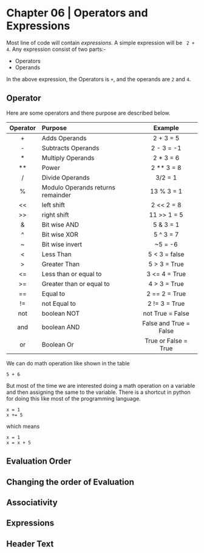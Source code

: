 # Chapter 06 | Operators and Expressions #

Most line of code will contain *expressions.* A simple expression will be ` 2 + 4`. Any expression consist of two parts:-

* Operators 
* Operands

In the above expression, the Operators is `+`, and the operands are `2` and `4`.

## Operator ##

Here are some operators and there purpose are described below.

| Operator |              Purpose              |        Example         |
| :------: | :-------------------------------- | :--------------------: |
|    +     | Adds Operands                     |       2 + 3  = 5       |
|    -     | Subtracts Operands                |       2 - 3 = -1       |
|    *     | Multiply Operands                 |       2 * 3 = 6        |
|    **    | Power                             |       2 ** 3 = 8       |
|    /     | Divide Operands                   |        3/2 = 1         |
|    %     | Modulo Operands returns remainder |       13 % 3 = 1       |
|    <<    | left shift                        |       2 << 2 = 8       |
|    >>    | right shift                       |      11 >> 1 = 5       |
|    &     | Bit wise AND                      |       5 & 3 = 1        |
|    ^     | Bit wise XOR                      |       5 ^ 3 = 7        |
|    ~     | Bit wise invert                   |        ~5 = -6         |
|    <     | Less Than                         |     5 < 3 = false      |
|    >     | Greater Than                      |     5 > 3  = True      |
|    <=    | Less than or equal to             |     3 <= 4 = True      |
|    >=    | Greater than or equal to          |      4 > 3 = True      |
|    ==    | Equal to                          |     2 == 2 = True      |
|    !=    | not Equal to                      |     2 != 3 = True      |
|   not    | boolean NOT                       |    not True = False    |
|   and    | boolean AND                       | False and True = False |
|    or    | Boolean Or                        |  True or False = True  |


We can do math operation like shown in the table

````
5 + 6
````

But most of the time we are interested doing a math operation on a variable and then assigning the same to the variable. There is a shortcut in python for doing this like most of the programming language.

````
x = 1
x += 5
````

which means

````
x = 1
x = x + 5
````

## Evaluation Order ##
## Changing the order of Evaluation ##
## Associativity ##
## Expressions ##

## Header Text ##





